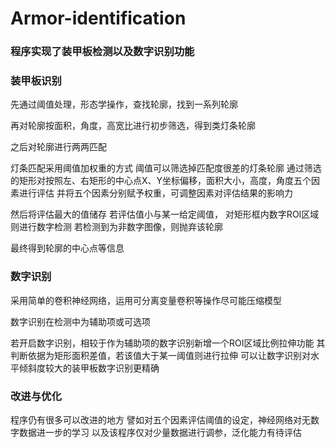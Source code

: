 # Armor-identification
 
### 程序实现了装甲板检测以及数字识别功能

### 装甲板识别
先通过阈值处理，形态学操作，查找轮廓，找到一系列轮廓

再对轮廓按面积，角度，高宽比进行初步筛选，得到类灯条轮廓

之后对轮廓进行两两匹配

灯条匹配采用阈值加权重的方式
阈值可以筛选掉匹配度很差的灯条轮廓
通过筛选的矩形对按照左、右矩形的中心点X、Y坐标偏移，面积大小，高度，角度五个因素进行评估
并将五个因素分别赋予权重，可调整因素对评估结果的影响力

然后将评估最大的值储存
若评估值小与某一给定阈值， 对矩形框内数字ROI区域则进行数字检测
若检测到为非数字图像，则抛弃该轮廓

最终得到轮廓的中心点等信息

### 数字识别
采用简单的卷积神经网络，运用可分离变量卷积等操作尽可能压缩模型

数字识别在检测中为辅助项或可选项

若开启数字识别，相较于作为辅助项的数字识别新增一个ROI区域比例拉伸功能
其判断依据为矩形面积差值，若该值大于某一阈值则进行拉伸
可以让数字识别对水平倾斜度较大的装甲板数字识别更精确


### 改进与优化
程序仍有很多可以改进的地方
譬如对五个因素评估阈值的设定，神经网络对无数字数据进一步的学习
以及该程序仅对少量数据进行调参，泛化能力有待评估